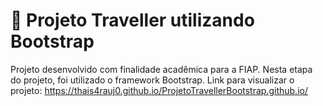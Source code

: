 # :pushpin: Projeto Traveller utilizando Bootstrap

Projeto desenvolvido com finalidade acadêmica para a FIAP. 
Nesta etapa do projeto, foi utilizado o framework Bootstrap.
Link para visualizar o projeto: https://thais4rauj0.github.io/ProjetoTravellerBootstrap.github.io/
